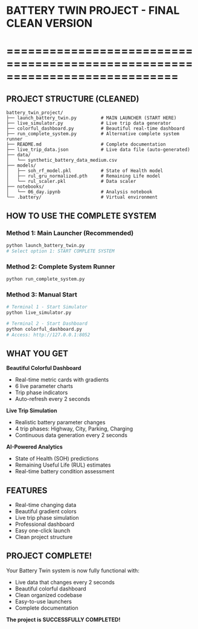 # BATTERY TWIN PROJECT - FINAL CLEAN VERSION
# ============================================================================

## PROJECT STRUCTURE (CLEANED)

```
battery_twin_project/
├── launch_battery_twin.py         # MAIN LAUNCHER (START HERE)
├── live_simulator.py              # Live trip data generator  
├── colorful_dashboard.py          # Beautiful real-time dashboard
├── run_complete_system.py         # Alternative complete system runner
├── README.md                      # Complete documentation
├── live_trip_data.json            # Live data file (auto-generated)
├── data/
│   └── synthetic_battery_data_medium.csv
├── models/
│   ├── soh_rf_model.pkl           # State of Health model
│   ├── rul_gru_normalized.pth     # Remaining Life model
│   └── rul_scaler.pkl             # Data scaler
├── notebooks/
│   └── 06_day.ipynb               # Analysis notebook
└── .battery/                      # Virtual environment
```

## HOW TO USE THE COMPLETE SYSTEM

### Method 1: Main Launcher (Recommended)
```bash
python launch_battery_twin.py
# Select option 1: START COMPLETE SYSTEM
```

### Method 2: Complete System Runner
```bash
python run_complete_system.py
```

### Method 3: Manual Start
```bash
# Terminal 1 - Start Simulator
python live_simulator.py

# Terminal 2 - Start Dashboard  
python colorful_dashboard.py
# Access: http://127.0.0.1:8052
```

## WHAT YOU GET

**Beautiful Colorful Dashboard**
- Real-time metric cards with gradients
- 6 live parameter charts  
- Trip phase indicators
- Auto-refresh every 2 seconds

**Live Trip Simulation**
- Realistic battery parameter changes
- 4 trip phases: Highway, City, Parking, Charging
- Continuous data generation every 2 seconds

**AI-Powered Analytics**
- State of Health (SOH) predictions
- Remaining Useful Life (RUL) estimates
- Real-time battery condition assessment

## FEATURES

- Real-time changing data
- Beautiful gradient colors  
- Live trip phase simulation
- Professional dashboard
- Easy one-click launch
- Clean project structure

## PROJECT COMPLETE!

Your Battery Twin system is now fully functional with:
- Live data that changes every 2 seconds
- Beautiful colorful dashboard
- Clean organized codebase
- Easy-to-use launchers
- Complete documentation

**The project is SUCCESSFULLY COMPLETED!**
